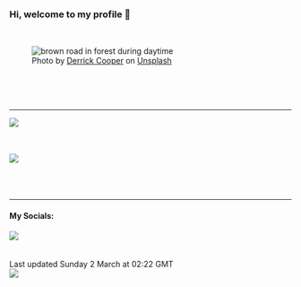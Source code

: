 <h3>Hi, welcome to my profile 👋</h3>

<br />
<figure>
  <img
    src="https://images.unsplash.com/photo-1507936580189-3816b4abf640?crop=entropy&cs=tinysrgb&fit=max&fm=jpg&ixid=M3wyNzQ3MDB8MHwxfHJhbmRvbXx8fHx8fHx8fDE3NDA4NzgzMjd8&ixlib=rb-4.0.3&q=80&w=1080&auto=format"
    alt="brown road in forest during daytime" 
  />
  <figcaption>Photo by <a
    href="https://unsplash.com/@derrick_cooper?utm_source=Profile%20readme&utm_medium=referral">Derrick Cooper</a> on <a
    href="https://unsplash.com/?utm_source=Profile%20readme&utm_medium=referral">Unsplash</a></figcaption>
</figure>




  <br /><br /><br />

<hr />
<img
  src="https://github-readme-stats.vercel.app/api?username=shanelucy&show_icons=true&theme=calm"
/>
<br /><br /><br />

<img 
  src="https://github-readme-stats.vercel.app/api/top-langs/?username=shanelucy&theme=calm"
/>
<br /><br /><br /><br />
<hr />
<h4>My Socials:</h4>
<a href="https://uk.linkedin.com/in/shane-lucy-4735b616a">
  <img
    src="https://img.shields.io/badge/linkedin%20-%230077B5.svg?&style=for-the-badge&logo=linkedin&logoColor=white"
  />
</a>
<br /><br /><br />
Last updated Sunday 2 March at 02:22 GMT
<br />
<img
  src="https://github.com/ShaneLucy/ShaneLucy/workflows/README%20build/badge.svg"
/>
